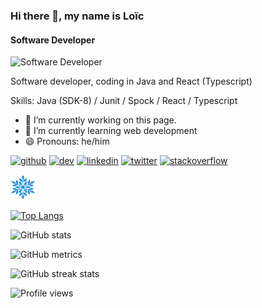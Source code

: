### Hi there 👋, my name is Loïc
#### Software Developer
![Software Developer](https://arturssmirnovs.github.io/github-profile-readme-generator/images/banner.png)

Software developer, coding in Java and React (Typescript)

Skills: Java (SDK-8) / Junit / Spock / React / Typescript

- 🔭 I’m currently working on this page. 
- 🌱 I’m currently learning web development 
- 😄 Pronouns: he/him 


[<img src='https://cdn.jsdelivr.net/npm/simple-icons@3.0.1/icons/github.svg' alt='github' height='40'>](https://github.com/loicb)  [<img src='https://cdn.jsdelivr.net/npm/simple-icons@3.0.1/icons/dev-dot-to.svg' alt='dev' height='40'>](https://dev.to/loicb)  [<img src='https://cdn.jsdelivr.net/npm/simple-icons@3.0.1/icons/linkedin.svg' alt='linkedin' height='40'>](https://www.linkedin.com/in/loicbeylot/)  [<img src='https://cdn.jsdelivr.net/npm/simple-icons@3.0.1/icons/twitter.svg' alt='twitter' height='40'>](https://twitter.com/_LoicB)  [<img src='https://cdn.jsdelivr.net/npm/simple-icons@3.0.1/icons/stackoverflow.svg' alt='stackoverflow' height='40'>](https://stackoverflow.com/users/1854222)  

<a href='https://archiveprogram.github.com/'><img src='https://raw.githubusercontent.com/acervenky/animated-github-badges/master/assets/acbadge.gif' width='40' height='40'></a> 

[![Top Langs](https://github-readme-stats.vercel.app/api/top-langs/?username=loicb)](https://github.com/anuraghazra/github-readme-stats)

![GitHub stats](https://github-readme-stats.vercel.app/api?username=loicb&show_icons=true)  

![GitHub metrics](https://metrics.lecoq.io/loicb)  

![GitHub streak stats](https://github-readme-streak-stats.herokuapp.com/?user=loicb)  

![Profile views](https://gpvc.arturio.dev/loicb)  

<!--
**LoicB/LoicB** is a ✨ _special_ ✨ repository because its `README.md` (this file) appears on your GitHub profile.

Here are some ideas to get you started:

- 🔭 I’m currently working on ...
- 🌱 I’m currently learning ...
- 👯 I’m looking to collaborate on ...
- 🤔 I’m looking for help with ...
- 💬 Ask me about ...
- 📫 How to reach me: ...
- 😄 Pronouns: ...
- ⚡ Fun fact: ...
-->
